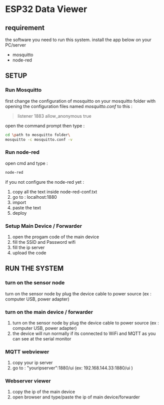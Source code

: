 # ESP32 Data Viewer

## requirement
the software you need to run this system. install the app below on your PC/server
- mosquitto
- node-red

## SETUP
### Run Mosquitto
first change the configuration of mosquitto on your mosquitto folder with opening the configuration files named
_mosquitto.conf_ to this :
> listener 1883
> allow_anonymous true

open the command prompt then type :

```bash
cd \path to mosquitto folder\
mosquitto -c mosquitto.conf -v
```
### Run node-red
open cmd and type :

```bash
node-red
```
if you not configure the node-red yet :
1. copy all the text inside node-red-conf.txt
2. go to : localhost:1880
3. import
4. paste the text
5. deploy

### Setup Main Device / Forwarder
1. open the progam code of the main device
2. fill the SSID and Password wifi
3. fill the ip server
4. upload the code

## RUN THE SYSTEM
### turn on the sensor node
turn on the sensor node by plug the device cable to power source (ex : computer USB, power adapter)

### turn on the main device / forwarder
1. turn on the sensor node by plug the device cable to power source (ex : computer USB, power adapter)
2. the device will run normally if its connected to WiFi and MQTT as you can see at the serial monitor
### MQTT webviewer
1. copy your ip server
2. go to : "youripserver":1880/ui  (ex: 192.168.144.33:1880/ui )
### Webserver viewer
1. copy the ip of the main device 
2. open browser and type/paste the ip of main device/forwarder


